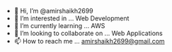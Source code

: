 - 👋 Hi, I’m @amirshaikh2699
- 👀 I’m interested in ... Web Development
- 🌱 I’m currently learning ... AWS
- 💞️ I’m looking to collaborate on ...  Web Applications
- 📫 How to reach me ... amirshaikh2699@gmail.com

<!---
amirshaikh2699/amirshaikh2699 is a ✨ special ✨ repository because its `README.md` (this file) appears on your GitHub profile.
You can click the Preview link to take a look at your changes.
--->
